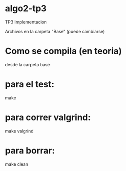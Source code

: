 # algo2-tp3
TP3 Implementacion

Archivos en la carpeta "Base" (puede cambiarse)

# Como se compila (en teoria)

desde la carpeta base

# para el test:
make

# para correr valgrind:
make valgrind

# para borrar:
make clean


